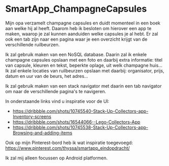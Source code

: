# SmartApp_ChampagneCapsules
Mijn opa verzamelt champagne capsules en duidt momenteel in een boek aan welke hij al heeft. Daarom heb ik besloten om hierover een app te maken, waarop je zal kunnen aanduiden welke capsules je al hebt. Er zal ook een tab zijn naar een pagina waar je een overzicht krijgt van de verschillende ruilbeurzen.

Ik zal gebruik maken van een NoSQL database. Daarin zal ik enkele champagne capsules opslaan met een foto en daarbij extra informatie: titel van capsule, kleuren en tekst, beperkte oplage, uit welk champagne huis... Ik zal enkele locaties van ruilbeurzen opslaan met daarbij: organisator, prijs, datum en uur van de beurs, het adres...

Ik zal gebruik maken van een stack navigator met daarin een tab navigator om naar de verschillende pagina's te navigeren.

In onderstaande links vind u inspiratie voor de UI: 
- https://dribbble.com/shots/10745540-Stack-Up-Collectors-app-Inventory-screens
- https://dribbble.com/shots/16544066--Lego-Collectors-App
- https://dribbble.com/shots/10745538-Stack-Up-Collectors-app-Browsing-and-adding-items

Ook op mijn Pinterest-bord heb ik wat inspiratie toegevoegd: https://www.pinterest.com/thyssa/smartapp_eindopdracht/

Ik zal mij alleen focussen op Android platformen.
